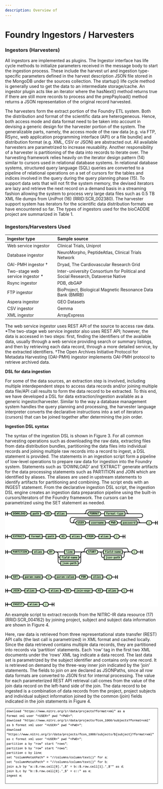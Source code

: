 ```yaml
---
description: Overview of
---
```


# Foundry Ingestors / Harvesters

###  **Ingestors \(Harvesters\)**

All ingestors are implemented as plugins. The Ingestor interface has life cycle methods to initialize parameters received in the message body to start the ingestion process. These include the harvest url and ingestion type-specific parameters defined in the harvest description JSON file stored in the MongoDB under the sources collection. The startup\(\) life cycle method is generally used to get the data to an intermediate storage/cache. An ingestor plugin acts like an iterator where the hasNext\(\) method returns true if there are still more records to process and the prepPayload\(\) method returns a JSON representation of the original record harvested.

The harvesters form the extract portion of the Foundry ETL system. Both the distribution and format of the scientific data are heterogeneous. Hence, both access mode and data format need to be taken into account in devising a generic design for the harvester portion of the system. The generalizable parts, namely, the access mode of the raw data \[e.g. via FTP, RSync, web application programming interface \(API\) or a file bundle\] and distribution format \(e.g. XML, CSV or JSON\) are abstracted out. All available harvesters are parametrized to increase reusability. Another responsibility of a harvester is partitioning of the data into records to iterate over. The harvesting framework relies heavily on the iterator design pattern \(14\) similar to cursors used in relational database systems. In relational database systems, structured query language \(SQL\) queries are converted to a pipeline of relational operations on a set of cursors for the tables and indices involved in the query during the query planning phase \(15\). To support data sets that will not fit the system memory, the devised iterators are lazy and retrieve the next record on a demand basis in a streaming fashion allowing the system to process very large data files such as 0.5 TB XML file dumps from UniProt \(16\) \(RRID:SCR\_002380\). The harvester support system has iterators for the scientific data distribution formats we have encountered so far. The types of ingestors used for the bioCADDIE project are summarized in Table 1.

### Ingestors/Harvesters Used

| **Ingestor type** | **Sample source** |
| :--- | :--- |
| Web service ingestor  | Clinical Trials, Uniprot  |
| Database ingestor  | NeuroMorpho, PeptideAtlas, Clinical Trials Network  |
| OAI-PMH ingestor †  | Dryad, The Cardiovascular Research Grid  |
| Two-stage web service ingestor \*  | Inter-university Consortium for Political and Social Research, Dataverse Native  |
| Rsync ingestor  | PDB, dbGAP  |
| FTP ingestor  | BioProject, Biological Magnetic Resonance Data Bank \(BMRB\)  |
| Aspera ingestor  | GEO Datasets  |
| CSV ingestor  | Gemma  |
| XML ingestor  | ArrayExpress  |

The web service ingestor uses REST API of the source to access raw data. \*The two-stage web service ingestor also uses REST API; however, the data is accessed in two steps: first, finding the identifiers of the available data, usually through a web service providing search or summary listings, and then by retrieving each data record, through a more detailed service, by the extracted identifiers. †The Open Archives Initiative Protocol for Metadata Harvesting \(OAI-PMH\) ingestor implements OAI-PMH protocol to retrieve archived data.

**DSL for data ingestion**

For some of the data sources, an extraction step is involved, including multiple interdependent steps to access data records and/or joining multiple data file/API call results to form the data record to be extracted. To this end, we have developed a DSL for data extraction/ingestion available as a generic ingestor/harvester. Similar to the way a database management system handles the query planning and processing, the harvester language interpreter converts the declarative instructions into a set of iterators \(cursors\) that can be joined together after determining the join order.

**Ingestion DSL syntax**

The syntax of the ingestion DSL is shown in Figure 3. For all common harvesting operations such as downloading the raw data, extracting files from data distribution bundles, partitioning the data files into individual records and joining multiple raw records into a record to ingest, a DSL statement is provided. The statements in an ingestion script form a pipeline of low-level operations to prepare raw data for ingestion into the Foundry system. Statements such as ‘DOWNLOAD’ and ‘EXTRACT’ generate artifacts for the data processing statements such as PARTITION and JOIN which are identified by aliases. The aliases are used in upstream statements to identify artifacts for partitioning and combining. The script ends with an INGEST statement. From the declarative ingestion DSL script, the ingestion DSL engine creates an ingestion data preparation pipeline using the built-in cursors/iterators of the Foundry framework. The cursors can be parametrized using the SET statement as needed.

![Syntax diagram of the DSL for the retrieval/combining/ingestion of the raw scientific data.](../.gitbook/assets/image%20%2814%29.png)

An example script to extract records from the NITRC-IR data resource \(17\) \(RRID:SCR\_004162\) by joining project, subject and subject data information are shown in Figure 4.

Here, raw data is retrieved from three representational state transfer \(REST\) API calls \(the last call is parametrized\) in XML format and cached locally. Since the data retrieved contains multiple data records, they are partitioned into records via ‘partition’ statements. Each ‘row’ tag in the first two XML documents under the ‘rows’ XML tag indicate a data record. The last data set is parametrized by the subject identifier and contains only one record. It is retrieved on demand by the three-way inner join indicated by the ‘join’ statements. The fields to join on are declared as JSONPaths, since all row data formats are converted to JSON first for internal processing. The value for each parameterized REST API retrieval call comes from the value of the join data record on the left-hand side of the join. The data record to be ingested is a combination of data records from the project, project subjects and individual subject information joined by the common \(join\) fields indicated in the join statements in Figure 4.

![A sample ingestion script to retrieve and join data from three web services to form self-contained metadata records to be ingested.](../.gitbook/assets/image%20%2816%29.png)



